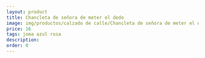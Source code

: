 ```yaml
---
layout: product
title: Chancleta de señora de meter el dedo
image: img/productos/calzado de calle/Chancleta de señora de meter el dedo=16=joma azul rosa.webp
price: 16
tags: joma azul rosa
description: 
order: 0
---
```

